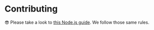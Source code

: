 # Contributing

:sunglasses: Please take a look to [this Node.js guide](https://github.com/QISKit/qiskit-sdk-js/blob/master/CONTRIBUTING.md). We follow those same rules.
